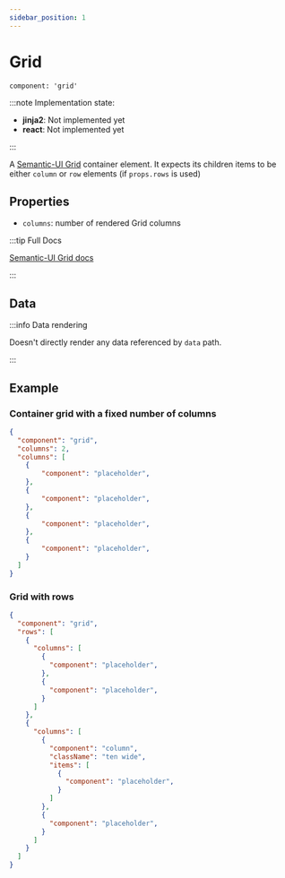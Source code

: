 ```yaml
---
sidebar_position: 1
---
```


# Grid

`component: 'grid'`

:::note Implementation state:

- **jinja2**: Not implemented yet
- **react**: Not implemented yet

:::

A [Semantic-UI Grid](https://semantic-ui.com/collections/grid.html#/definition) container element. It expects its
children items to be either `column` or `row` elements (if `props.rows` is used)

## Properties

- `columns`: number of rendered Grid columns

:::tip Full Docs

[Semantic-UI Grid docs](https://semantic-ui.com/collections/grid.html#/definition)

:::

## Data

:::info Data rendering

Doesn't directly render any data referenced by `data` path.

:::

## Example

### Container grid with a fixed number of columns

```json title=layout.json5
{
  "component": "grid",
  "columns": 2,
  "columns": [
    {
        "component": "placeholder",
    },
    {
        "component": "placeholder",
    },
    {
        "component": "placeholder",
    },
    {
        "component": "placeholder",
    }
  ]
}
```

### Grid with rows

```json title=layout.json5
{
  "component": "grid",
  "rows": [
    {
      "columns": [
        {
          "component": "placeholder",
        },
        {
          "component": "placeholder",
        }
      ]
    },
    {
      "columns": [
        {
          "component": "column",
          "className": "ten wide",
          "items": [
            {
              "component": "placeholder",
            }
          ]
        },
        {
          "component": "placeholder",
        }
      ]
    }
  ]
}
```
